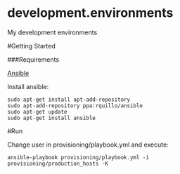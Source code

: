 development.environments
========================

My development environments

#Getting Started

###Requirements

[Ansible](http://www.ansible.com/)

Install ansible:

```
sudo apt-get install apt-add-repository
sudo apt-add-repository ppa:rquillo/ansible
sudo apt-get update
sudo apt-get install ansible
```

#Run

Change user in provisioning/playbook.yml and execute:

```
ansible-playbook provisioning/playbook.yml -i provisioning/production_hosts -K 
```

